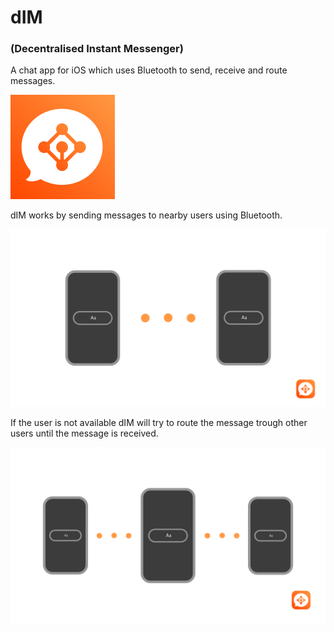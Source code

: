 # dIM
### (Decentralised Instant Messenger)

A chat app for iOS which uses Bluetooth to send, receive and route messages.

![icon](./bluetoothChat/Assets.xcassets/AppIcon.appiconset/icon_83.5@2x-1.png "dIM")


dIM works by sending messages to nearby users using Bluetooth.

![local](./images/local.png)

If the user is not available dIM will try to route the message trough other users until the message is received.

![local](./images/relay.png)
